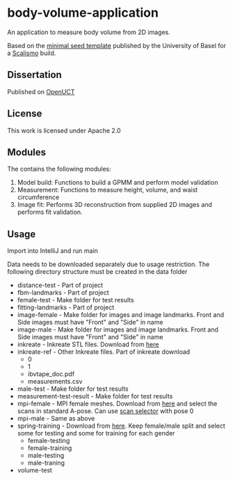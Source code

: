 # body-volume-application

An application to measure body volume from 2D images.

Based on the [minimal seed template](https://github.com/unibas-gravis/minimal-scalismo-seed) published by the University of Basel for a [Scalismo](https://github.com/unibas-gravis/scalismo) build.

## Dissertation

Published on [OpenUCT](https://open.uct.ac.za/handle/11427/32797)

## License

This work is licensed under Apache 2.0

## Modules

The contains the following modules:

1. Model build: Functions to build a GPMM and perform model validation
2. Measurement: Functions to measure height, volume, and waist circumference
3. Image fit: Performs 3D reconstruction from supplied 2D images and performs fit validation. 

## Usage

Import into IntelliJ and run main

Data needs to be downloaded separately due to usage restriction. The following directory structure must be created in the data folder

- distance-test - Part of project
- fbm-landmarks - Part of project
- female-test - Make folder for test results
- fitting-landmarks - Part of project
- image-female - Make folder for images and image landmarks. Front and Side images must have "Front" and "Side" in name
- image-male - Make folder for images and image landmarks. Front and Side images must have "Front" and "Side" in name
- inkreate - Inkreate STL files. Download from [here](https://zenodo.org/record/1285624)
- inkreate-ref - Other Inkreate files. Part of inkreate download
	- 0
	- 1
	- ibvtape_doc.pdf
	- measurements.csv
- male-test - Make folder for test results
- measurement-test-result - Make folder for test results
- mpi-female - MPI female meshes. Download from [here](http://faust.is.tue.mpg.de/) and select the scans in standard A-pose. Can use [scan selector](https://github.com/KZM26/MPI-Faust-scan-selector) with pose 0
- mpi-male - Same as above
- spring-training - Download from [here](https://graphics.soe.ucsc.edu/data/BodyModels/). Keep female/male split and select some for testing and some for training for each gender
	- female-testing
	- female-training
	- male-testing
	- male-traning
- volume-test
